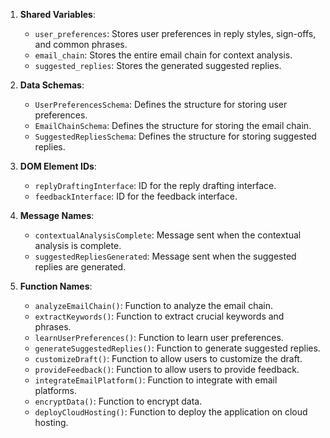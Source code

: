 1. **Shared Variables**:
   - `user_preferences`: Stores user preferences in reply styles, sign-offs, and common phrases.
   - `email_chain`: Stores the entire email chain for context analysis.
   - `suggested_replies`: Stores the generated suggested replies.

2. **Data Schemas**:
   - `UserPreferencesSchema`: Defines the structure for storing user preferences.
   - `EmailChainSchema`: Defines the structure for storing the email chain.
   - `SuggestedRepliesSchema`: Defines the structure for storing suggested replies.

3. **DOM Element IDs**:
   - `replyDraftingInterface`: ID for the reply drafting interface.
   - `feedbackInterface`: ID for the feedback interface.

4. **Message Names**:
   - `contextualAnalysisComplete`: Message sent when the contextual analysis is complete.
   - `suggestedRepliesGenerated`: Message sent when the suggested replies are generated.

5. **Function Names**:
   - `analyzeEmailChain()`: Function to analyze the email chain.
   - `extractKeywords()`: Function to extract crucial keywords and phrases.
   - `learnUserPreferences()`: Function to learn user preferences.
   - `generateSuggestedReplies()`: Function to generate suggested replies.
   - `customizeDraft()`: Function to allow users to customize the draft.
   - `provideFeedback()`: Function to allow users to provide feedback.
   - `integrateEmailPlatform()`: Function to integrate with email platforms.
   - `encryptData()`: Function to encrypt data.
   - `deployCloudHosting()`: Function to deploy the application on cloud hosting.